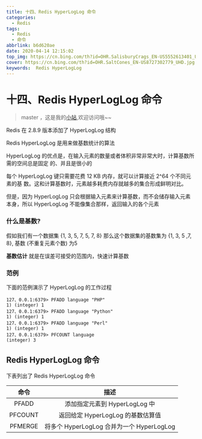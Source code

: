 ```yaml
---
title: 十四、Redis HyperLogLog 命令
categories:
  - Redis
tags:
  - Redis
  - 命令
abbrlink: b6d620ae
date: 2020-04-14 12:15:02
top_img: https://cn.bing.com/th?id=OHR.SalisburyCrags_EN-US5552613401_UHD.jpg
cover: https://cn.bing.com/th?id=OHR.SaltCones_EN-US8727302779_UHD.jpg
keywords:  Redis HyperLogLog
---
```

# 十四、Redis HyperLogLog 命令
> master ，这是我的[小站](https://www.tryrun.top),欢迎访问哦~~

Redis 在 2.8.9 版本添加了 HyperLogLog 结构

Redis HyperLogLog 是用来做基数统计的算法

HyperLogLog 的优点是，在输入元素的数量或者体积非常非常大时，计算基数所需的空间总是固定 的、并且是很小的

每个 HyperLogLog 键只需要花费 12 KB 内存，就可以计算接近 2^64 个不同元素的基 数。这和计算基数时，元素越多耗费内存就越多的集合形成鲜明对比。

但是，因为 HyperLogLog 只会根据输入元素来计算基数，而不会储存输入元素本身，所以 HyperLogLog 不能像集合那样，返回输入的各个元素

### 什么是基数?

假如我们有一个数据集 {1, 3, 5, 7, 5, 7, 8}
那么这个数据集的基数集为 {1, 3, 5 ,7, 8}, 基数 (不重复元素个数) 为5

**基数估计** 就是在误差可接受的范围内，快速计算基数

### 范例

下面的范例演示了 HyperLogLog 的工作过程

```
127、0.0.1:6379> PFADD language "PHP"
1) (integer) 1
127、0.0.1:6379> PFADD language "Python"
1) (integer) 1
127、0.0.1:6379> PFADD language "Perl"
1) (integer) 1
127、0.0.1:6379> PFCOUNT language
(integer) 3
```

## Redis HyperLogLog 命令

下表列出了 Redis HyperLogLog 命令

|  命令   |                   描述                    |
| :-----: | :---------------------------------------: |
|  PFADD  |       添加指定元素到 HyperLogLog 中       |
| PFCOUNT |     返回给定 HyperLogLog 的基数估算值     |
| PFMERGE | 将多个 HyperLogLog 合并为一个 HyperLogLog |